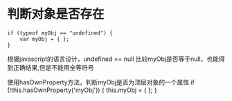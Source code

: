 # 判断对象是否存在

``` // 目前使用最广泛的判断javascript对象是否存在的方法。
if (typeof myObj == "undefined") {
    var myObj = { };
}
```

根据javascript的语言设计，undefined == null
比较myObj是否等于null，也能得到正确结果,但是不能用全等符号

使用hasOwnProperty方法，判断myObj是否为顶层对象的一个属性
if (!this.hasOwnProperty('myObj')) {
    this.myObj = { };
}
